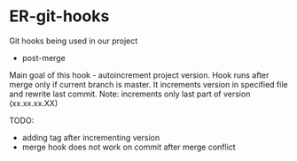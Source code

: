 ER-git-hooks
============

Git hooks being used in our project

* post-merge

Main goal of this hook - autoincrement project version.
Hook runs after merge only if current branch is master.
It increments version in specified file and rewrite last commit.
Note: increments only last part of version (xx.xx.xx.XX)

TODO: 

* adding tag after incrementing version
* merge hook does not work on commit after merge conflict
